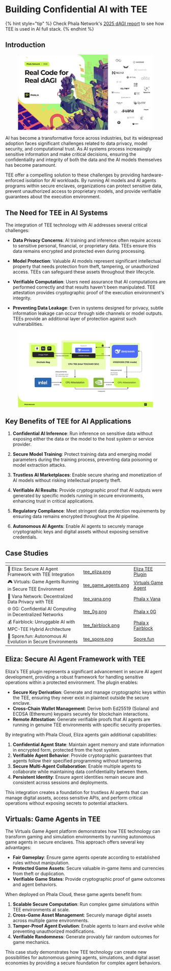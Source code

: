 # Building Confidential AI with TEE

{% hint style="tip" %}
Check Phala Network's [2025 dAGI report](https://phala.network/reports/2025RealCodeForRealdAGI.pdf) to see how TEE is used in AI full stack.
{% endhint %}

## Introduction

<figure><img src="../../.gitbook/assets/tee-ai-banner.png" alt=""><figcaption></figcaption></figure>

AI has become a transformative force across industries, but its widespread adoption faces significant challenges related to data privacy, model security, and computational trust. As AI systems process increasingly sensitive information and make critical decisions, ensuring the confidentiality and integrity of both the data and the AI models themselves has become paramount.

TEE offer a compelling solution to these challenges by providing hardware-enforced isolation for AI workloads. By running AI models and AI agents programs within secure enclaves, organizations can protect sensitive data, prevent unauthorized access to proprietary models, and provide verifiable guarantees about the execution environment.

## The Need for TEE in AI Systems

The integration of TEE technology with AI addresses several critical challenges:

* **Data Privacy Concerns**: AI training and inference often require access to sensitive personal, financial, or proprietary data. TEEs ensure this data remains encrypted and protected even during processing.

* **Model Protection**: Valuable AI models represent significant intellectual property that needs protection from theft, tampering, or unauthorized access. TEEs can safeguard these assets throughout their lifecycle.

* **Verifiable Computation**: Users need assurance that AI computations are performed correctly and that results haven't been manipulated. TEE attestation provides cryptographic proof of the execution environment's integrity.

* **Preventing Data Leakage**: Even in systems designed for privacy, subtle information leakage can occur through side channels or model outputs. TEEs provide an additional layer of protection against such vulnerabilities.

<figure><img src="../../.gitbook/assets/confidential-ai-inference-overview.png" alt=""><figcaption></figcaption></figure>

## Key Benefits of TEE for AI Applications

1. **Confidential AI Inference**: Run inference on sensitive data without exposing either the data or the model to the host system or service provider.

2. **Secure Model Training**: Protect training data and emerging model parameters during the training process, preventing data poisoning or model extraction attacks.

3. **Trustless AI Marketplaces**: Enable secure sharing and monetization of AI models without risking intellectual property theft.

4. **Verifiable AI Results**: Provide cryptographic proof that AI outputs were generated by specific models running in secure environments, enhancing trust in critical applications.

5. **Regulatory Compliance**: Meet stringent data protection requirements by ensuring data remains encrypted throughout the AI pipeline.

6. **Autonomous AI Agents**: Enable AI agents to securely manage cryptographic keys and digital assets without exposing sensitive credentials.

## Case Studies

<table data-card-size="large" data-view="cards"><thead><tr><th></th><th data-hidden data-card-cover data-type="files"></th><th data-hidden data-card-target data-type="content-ref"></th></tr></thead><tbody><tr><td><span data-gb-custom-inline data-tag="emoji" data-code="1f916">🤖</span> Eliza: Secure AI Agent Framework with TEE Integration</td><td><a href="../../.gitbook/assets/tee_eliza.png">tee_eliza.png</a></td><td><a href="https://eliza.how/packages/plugins/tee">Eliza TEE Plugin</a></td></tr><tr><td><span data-gb-custom-inline data-tag="emoji" data-code="1f3ae">🎮</span> Virtuals: Game Agents Running in Secure TEE Environment</td><td><a href="../../.gitbook/assets/tee_game_agents.png">tee_game_agents.png</a></td><td><a href="https://github.com/game-by-virtuals/game-node/tree/main/game-starter#to-run-project-in-phala-tee">Virtuals Game Agent</a></td></tr><tr><td><span data-gb-custom-inline data-tag="emoji" data-code="1f4e1">📡</span> Vana Network: Decentralized Data Privacy with TEE</td><td><a href="../../.gitbook/assets/tee_vana.png">tee_vana.png</a></td><td><a href="https://phala.network/posts/phala-network-and-vana-network-join-forces-to-usher-in-new-era-for-decentralized-data-privacy">Phala x Vana</a></td></tr><tr><td><span data-gb-custom-inline data-tag="emoji" data-code="1f310">🌐</span> 0G: Confidential AI Computing in Decentralized Networks</td><td><a href="../../.gitbook/assets/tee_0g.png">tee_0g.png</a></td><td><a href="https://phala.network/posts/phala-network-and-0g-partner-for-enhanced-confidential-ai-computing">Phala x 0G</a></td></tr><tr><td><span data-gb-custom-inline data-tag="emoji" data-code="1f4b0">💰</span> Fairblock: Unruggable AI with MPC-TEE Hybrid Architecture</td><td><a href="../../.gitbook/assets/fairblock_tee_registry.png">tee_fairblock.png</a></td><td><a href="https://phala.network/posts/phala-x-fairblock-a-blueprint-for-unruggable-ai-with-an-mpctee-hybrid-architecture">Phala x Fairblock</a></td></tr><tr><td><span data-gb-custom-inline data-tag="emoji" data-code="1f331">🌱</span> Spore.fun: Autonomous AI Evolution in Secure Environments</td><td><a href="../../.gitbook/assets/tee_spore.png">tee_spore.png</a></td><td><a href="https://www.spore.fun/blog/wtf">Spore.fun</a></td></tr></tbody></table>

## Eliza: Secure AI Agent Framework with TEE

Eliza's TEE plugin represents a significant advancement in secure AI agent development, providing a robust framework for handling sensitive operations within a protected environment. The plugin enables:

- **Secure Key Derivation**: Generate and manage cryptographic keys within the TEE, ensuring they never exist in plaintext outside the secure enclave.
- **Cross-Chain Wallet Management**: Derive both Ed25519 (Solana) and ECDSA (Ethereum) keypairs securely for blockchain interactions.
- **Remote Attestation**: Generate verifiable proofs that AI agents are running in genuine TEE environments with specific security properties.

By integrating with Phala Cloud, Eliza agents gain additional capabilities:

1. **Confidential Agent State**: Maintain agent memory and state information in encrypted form, protected from the host system.
2. **Verifiable Agent Behavior**: Provide cryptographic guarantees that agents follow their specified programming without tampering.
3. **Secure Multi-Agent Collaboration**: Enable multiple agents to collaborate while maintaining data confidentiality between them.
4. **Persistent Identity**: Ensure agent identities remain secure and consistent across sessions and deployments.

This integration creates a foundation for trustless AI agents that can manage digital assets, access sensitive APIs, and perform critical operations without exposing secrets to potential attackers.

## Virtuals: Game Agents in TEE

The Virtuals Game Agent platform demonstrates how TEE technology can transform gaming and simulation environments by running autonomous game agents in secure enclaves. This approach offers several key advantages:

- **Fair Gameplay**: Ensure game agents operate according to established rules without manipulation.
- **Protected Game Assets**: Secure valuable in-game items and currencies from theft or duplication.
- **Verifiable Game States**: Provide cryptographic proof of game outcomes and agent behaviors.

When deployed on Phala Cloud, these game agents benefit from:

1. **Scalable Secure Computation**: Run complex game simulations within TEE environments at scale.
2. **Cross-Game Asset Management**: Securely manage digital assets across multiple game environments.
3. **Tamper-Proof Agent Evolution**: Enable agents to learn and evolve while preventing unauthorized modifications.
4. **Verifiable Randomness**: Generate provably fair random outcomes for game mechanics.

This case study demonstrates how TEE technology can create new possibilities for autonomous gaming agents, simulations, and digital asset economies by providing a secure foundation for complex agent behaviors.
